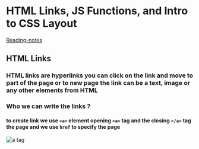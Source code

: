 # HTML Links, JS Functions, and Intro to CSS Layout

[Reading-notes](https://odehyazan.github.io/reading-notes/)

## HTML Links

### HTML links are hyperlinks you can click on the link and move to part of the page or to new page the link can be a text, image or any other elements from HTML

### Who we can write the links ?

#### to create link we use `<a>` element opening `<a>` tag and the closing `</a>` tag the page and we use `href` to specify the page

![a tag](https://lh3.googleusercontent.com/proxy/4eJ7MKyy7UJuj5BeqfImxvPHKLN4ejEhXLBi3KaGlO8MLR-tIiTgPYhjc1OBTF7HZZmjqMH37rScTJeHleX6doCvdaOckxSU8i4yBbMuuGZ8jRlzhWgJwDk9baLtPzhp8X9_hHXe0uWSI10EhJcovQPNk0PGqK1uvaxHjoZw)
